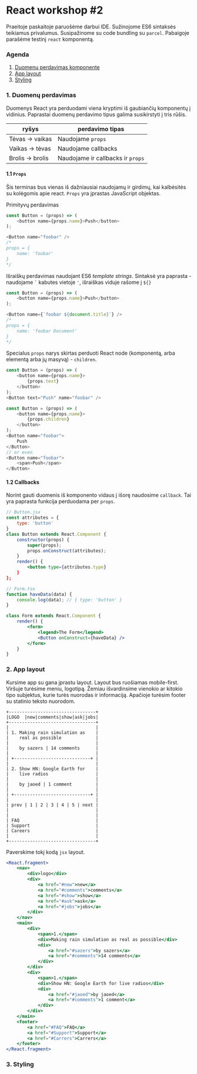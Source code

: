 # React workshop #2

Praeitoje paskaitoje paruošėme darbui IDE. Sužinojome ES6 sintaksės teikiamus privalumus. Susipažinome su code bundling su `parcel`. Pabaigoje parašėme testinį `react` komponentą.

### Agenda
1. [Duomenų perdavimas komponente](#data)
2. [App layout](#layout)
3. [Styling](#styling)

### 1. <a name="data"></a> Duomenų perdavimas

Duomenys React yra perduodami viena kryptimi iš gaubiančių komponentų į vidinius. Paprastai duomenų perdavimo tipus galima susikirstyti į tris rūšis.

ryšys | perdavimo tipas
--- | ---
Tėvas → vaikas | Naudojame `props`
Vaikas → tėvas | Naudojame callbacks
Brolis → brolis | Naudojame ir callbacks ir `props`

#### 1.1 `Props`
Šis terminas bus vienas iš dažniausiai naudojamų ir girdimų, kai kalbėsitės su kolėgomis apie react. `Props` yra įprastas JavaScript objektas.

Primityvų perdavimas
```js
const Button = (props) => (
    <button name={props.name}>Push</button>
);

<Button name="foobar" />
/*
props = {
    name: 'foobar'
}
*/
```

Išraiškų perdavimas naudojant ES6 *template strings*. Sintaksė yra paprasta - naudojame `` ` `` kabutes vietoje `'`, išraiškas viduje rašome į `${}`
```js
const Button = (props) => (
    <button name={props.name}>Push</button>
);

<Button name={`foobar ${document.title}`} />
/*
props = {
    name: 'foobar Document'
}
*/
```
Specialus `props` narys skirtas perduoti React node (komponentą, arba elementą arba jų masyvą) - `children`.
```js
const Button = (props) => (
    <button name={props.name}>
        {props.text}
    </button>
);
<Button text="Push" name="foobar" />
```
```js
const Button = (props) => (
    <button name={props.name}>
        {props.children}
    </button>
);
<Button name="foobar">
    Push
</Button>
// or even
<Button name="foobar">
    <span>Push</span>
</Button>
```

#### 1.2 Callbacks
Norint gauti duomenis iš komponento vidaus į išorę naudosime `callback`. Tai yra paprasta funkcija perduodama per `props`.
```jsx
// Button.jsx
const attributes = {
    type: 'button'
}
class Button extends React.Component {
    constructor(props) {
        super(props);
        props.onConstruct(attributes);
    }
    render() {
        <button type={attributes.type}
    }
};
```
```jsx
// Form.tsx
function haveData(data) {
    console.log(data); // { type: 'button' }
}

class Form extends React.Component {
    render() {
        <form>
            <legend>The Form</legend>
            <Button onConstruct={haveData} />
        </form>
    }
}
```

### 2. <a name="layout"></a> App layout
Kursime app su gana įprastu layout. Layout bus ruošiamas mobile-first. Viršuje turėsime meniu, logotipą. Žemiau išvardinsime vienokio ar kitokio tipo subjektus, kurie turės nuorodas ir informaciją.
Apačioje turėsim footer su statinio teksto nuorodom.
```
+---------------------------------+
|LOGO  |new|comments|show|ask|jobs|
+---------------------------------+
|                                 |
| 1. Making rain simulation as    |
|    real as possible             |
|                                 |
|    by sazers | 14 comments      |
|                                 |
| +-----------------------------+ |
|                                 |
| 2. Show HN: Google Earth for    |
|    live radios                  |
|                                 |
|    by jaoed | 1 comment         |
|                                 |
| +-----------------------------+ |
|                                 |
| prev | 1 | 2 | 3 | 4 | 5 | next |
|                                 |
|                                 |
| FAQ                             |
| Support                         |
| Careers                         |
|                                 |
+---------------------------------+
```
Paverskime tokį kodą `jsx` layout.
```jsx
<React.fragment>
    <nav>
        <div>logo</div>
        <div>
            <a href="#new">new</a>
            <a href="#comments">comments</a>
            <a href="#show">show</a>
            <a href="#ask">ask</a>
            <a href="#jobs">jobs</a>
        </div>
    </nav>
    <main>
        <div>
            <span>1.</span>
            <div>Making rain simulation as real as possible</div>
            <div>
                <a href="#sazers">by sazers</a>
                <a href="#comments">14 comments</a>
            </div>
        </div>
        <div>
            <span>1.</span>
            <div>Show HN: Google Earth for live radios</div>
            <div>
                <a href="#jaoed">by jaoed</a>
                <a href="#comments">1 comment</a>
            </div>
        </div>
    </main>
    <footer>
        <a href="#FAQ">FAQ</a>
        <a href="#Support">Support</a>
        <a href="#Carrers">Carrers</a>
    </footer>
</React.fragment>
```
### 3. <a name="styling"></a> Styling